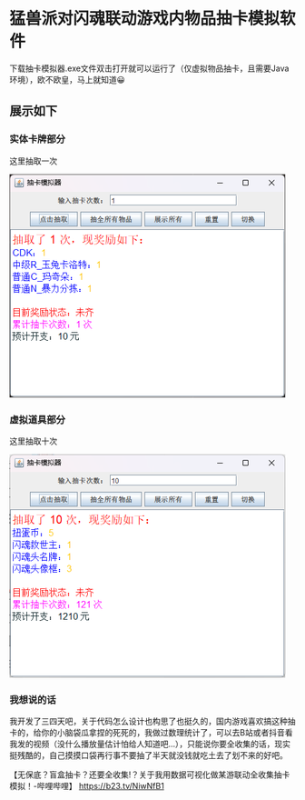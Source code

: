 # 猛兽派对闪魂联动游戏内物品抽卡模拟软件

下载抽卡模拟器.exe文件双击打开就可以运行了（仅虚拟物品抽卡，且需要Java环境），欧不欧皇，马上就知道😀

## 展示如下

### 实体卡牌部分
这里抽取一次

![image](https://github.com/SmerryBeta/Card-draw-simulation/blob/main/%E5%AE%9E%E4%BD%93%E5%8D%A1%E7%89%8C.png)

### 虚拟道具部分
这里抽取十次

![image](https://github.com/SmerryBeta/Card-draw-simulation/blob/main/%E8%99%9A%E6%8B%9F%E9%81%93%E5%85%B7.png)

### 我想说的话

我开发了三四天吧，关于代码怎么设计也构思了也挺久的，国内游戏喜欢搞这种抽卡的，给你的小脑袋瓜拿捏的死死的，我做过数理统计了，可以去B站或者抖音看我发的视频（没什么播放量估计怕给人知道吧...），只能说你要全收集的话，现实挺残酷的，自己摸摸口袋再行事不要抽了半天就没钱就吃土去了划不来的好吧。

【无保底？盲盒抽卡？还要全收集!？关于我用数据可视化做某游联动全收集抽卡模拟！-哔哩哔哩】 https://b23.tv/NiwNfB1
